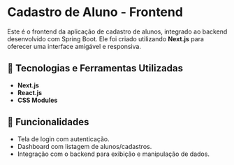 # Cadastro de Aluno - Frontend

Este é o frontend da aplicação de cadastro de alunos, integrado ao backend desenvolvido com Spring Boot. Ele foi criado utilizando **Next.js** para oferecer uma interface amigável e responsiva.

## 🚀 Tecnologias e Ferramentas Utilizadas
- **Next.js**  
- **React.js**  
- **CSS Modules**  

## 🔧 Funcionalidades
- Tela de login com autenticação.  
- Dashboard com listagem de alunos/cadastros.  
- Integração com o backend para exibição e manipulação de dados.  
